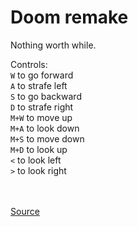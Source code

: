 # Doom remake
Nothing worth while. 

Controls:<br>
`W` to go forward<br>
`A` to strafe left<br>
`S` to go backward<br>
`D` to strafe right<br>
`M+W` to move up<br>
`M+A` to look down<br>
`M+S` to move down<br>
`M+D` to look up<br>
`<` to look left<br>
`>` to look right<br>

<br><br>
[Source](https://www.youtube.com/@3DSage)

